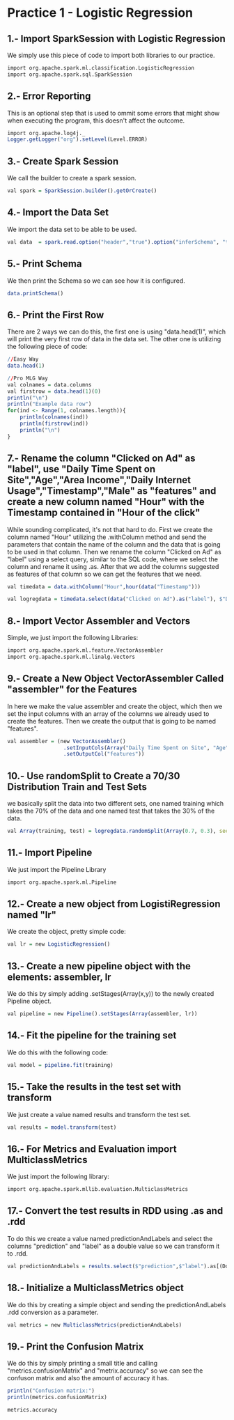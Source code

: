 # Practice 1 - Logistic Regression

## 1.- Import SparkSession with Logistic Regression
We simply use this piece of code to import both libraries to our practice.
```r
import org.apache.spark.ml.classification.LogisticRegression
import org.apache.spark.sql.SparkSession
```

## 2.- Error Reporting
This is an optional step that is used to ommit some errors that might show when executing the program, this doesn't affect the outcome.
```r
import org.apache.log4j._
Logger.getLogger("org").setLevel(Level.ERROR)
```

## 3.- Create Spark Session
We call the builder to create a spark session.
```r
val spark = SparkSession.builder().getOrCreate()
```

## 4.- Import the Data Set
We import the data set to be able to be used.
```r
val data  = spark.read.option("header","true").option("inferSchema", "true").format("csv").load("C:/Users/Julio/BIG_DATA/Resources/advertising.csv")
```

## 5.- Print Schema
We then print the Schema so we can see how it is configured.
```r
data.printSchema()
```

## 6.- Print the First Row
There are 2 ways we can do this, the first one is using "data.head(1)", which will print the very first row of data in the data set.
The other one is utilizing the following piece of code: 
```r
//Easy Way
data.head(1)

//Pro MLG Way
val colnames = data.columns
val firstrow = data.head(1)(0)
println("\n")
println("Example data row")
for(ind <- Range(1, colnames.length)){
    println(colnames(ind))
    println(firstrow(ind))
    println("\n")
}
```
## 7.- Rename the column "Clicked on Ad" as "label", use  "Daily Time Spent on Site","Age","Area Income","Daily Internet Usage","Timestamp","Male" as "features" and create a new column named "Hour" with the Timestamp contained in "Hour of the click"
While sounding complicated, it's not that hard to do. First we create the column named "Hour" utilizing the .withColumn method and send the parameters that contain the name of the column and the data that is going to be used in that column. 
Then we rename the column "Clicked on Ad" as "label" using a select query, similar to the SQL code, where we select the column and rename it using .as. After that we add the columns suggested as features of that column so we can get the features that we need.
```r
val timedata = data.withColumn("Hour",hour(data("Timestamp")))

val logregdata = timedata.select(data("Clicked on Ad").as("label"), $"Daily Time Spent on Site", $"Age", $"Area Income", $"Daily Internet Usage", $"Hour", $"Male")
```
## 8.- Import Vector Assembler and Vectors
Simple, we just import the following Libraries:
```r
import org.apache.spark.ml.feature.VectorAssembler
import org.apache.spark.ml.linalg.Vectors
```

## 9.- Create a New Object VectorAssembler Called "assembler" for the Features
In here we make the value assembler and create the object, which then we set the input columns with an array of the columns we already used to create the features. Then we create the output that is going to be named "features".
```r
val assembler = (new VectorAssembler()
                  .setInputCols(Array("Daily Time Spent on Site", "Age","Area Income","Daily Internet Usage","Hour","Male"))
                  .setOutputCol("features"))
```

## 10.- Use randomSplit to Create a 70/30 Distribution Train and Test Sets
we basically split the data into two different sets, one named training which takes the 70% of the data and one named test that takes the 30% of the data.
```r
val Array(training, test) = logregdata.randomSplit(Array(0.7, 0.3), seed = 12345)
```

## 11.- Import Pipeline 
We just import the Pipeline Library
```r
import org.apache.spark.ml.Pipeline
```

## 12.- Create a new object from LogistiRegression named "lr" 
We create the object, pretty simple code:
```r
val lr = new LogisticRegression()
```

## 13.- Create a new pipeline object with the elements: assembler, lr 
We do this by simply adding .setStages(Array(x,y)) to the newly created Pipeline object.
```r
val pipeline = new Pipeline().setStages(Array(assembler, lr))
```

## 14.- Fit the pipeline for the training set
We do this with the following code:
```r
val model = pipeline.fit(training)
```

## 15.- Take the results in the test set with transform
We just create a value named results and transform the test set.
```r
val results = model.transform(test)
```

## 16.- For Metrics and Evaluation import MulticlassMetrics
We just import the following library:
```r
import org.apache.spark.mllib.evaluation.MulticlassMetrics
```
## 17.- Convert the test results in RDD using .as and .rdd
To do this we create a value named predictionAndLabels and select the columns "prediction" and "label" as a double value so we can transform it to .rdd.
```r
val predictionAndLabels = results.select($"prediction",$"label").as[(Double, Double)].rdd
```
## 18.- Initialize a MulticlassMetrics object
We do this by creating a simple object and sending the predictionAndLabels .rdd conversion as a parameter.
```r
val metrics = new MulticlassMetrics(predictionAndLabels)
```
## 19.- Print the Confusion Matrix
We do this by simply printing a small title and calling "metrics.confusionMatrix" and "metrix.accuracy" so we can see the confuson matrix and also the amount of accuracy it has.
```r
println("Confusion matrix:")
println(metrics.confusionMatrix)

metrics.accuracy
```
